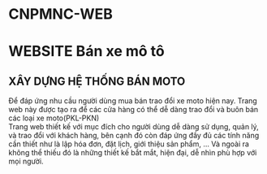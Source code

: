 # CNPMNC-WEB
<h1>WEBSITE Bán xe mô tô</h1>

<h2>XÂY DỰNG HỆ THỐNG BÁN MOTO</h2>

Để đáp ứng nhu cầu người dùng mua bán trao đổi xe moto hiện nay. Trang web này được tạo ra để các cửa hàng có thể dễ dàng trao đổi và buôn bán các loại xe moto(PKL-PKN) <br/>
Trang web thiết kế với mục đích cho người dùng dễ dàng sử dụng, quản lý, và trao đổi với khách hàng, bên cạnh đó còn đáp ứng đầy đủ các tính năng cần thiết như là lập hóa đơn, đặt lịch, giới thiệu sản phẩm, ... 
Và ngoài ra không thể thiếu đó là những thiết kế bắt mắt, hiện đại, dễ nhìn phù hợp với mọi người.
